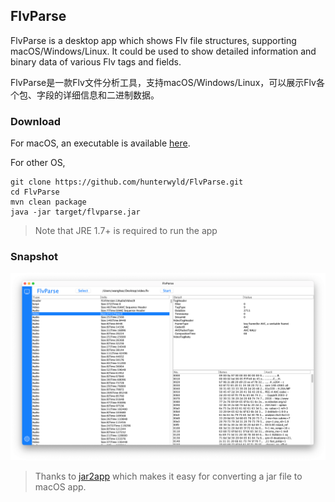 ## FlvParse

FlvParse is a desktop app which shows Flv file structures, supporting macOS/Windows/Linux. It could be used to show detailed information and binary data of various Flv tags and fields.

FlvParse是一款Flv文件分析工具，支持macOS/Windows/Linux，可以展示Flv各个包、字段的详细信息和二进制数据。

### Download
For macOS, an executable is available [here](https://github.com/hunterwyld/FlvParse/releases/download/v1.0.0/FlvParse.app.zip).

For other OS,
```
git clone https://github.com/hunterwyld/FlvParse.git
cd FlvParse
mvn clean package
java -jar target/flvparse.jar
```

> Note that JRE 1.7+ is required to run the app

### Snapshot
![snapshot](etc/snapshot.png)

> Thanks to [jar2app](https://github.com/Jorl17/jar2app) which makes it easy for converting a jar file to macOS app.